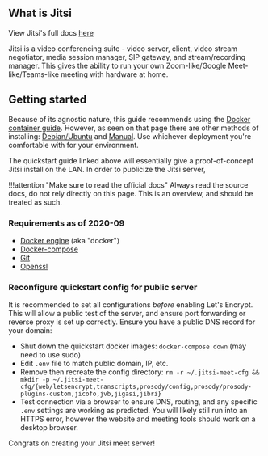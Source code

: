 ## What is Jitsi
View Jitsi's full docs [here](https://jitsi.github.io/handbook/docs/intro)

Jitsi is a video conferencing suite - video server, client, video stream negotiator, media session manager, SIP gateway, and stream/recording manager. This gives the ability to run your own Zoom-like/Google Meet-like/Teams-like meeting with hardware at home.

## Getting started
Because of its agnostic nature, this guide recommends using the [Docker container guide](https://jitsi.github.io/handbook/docs/devops-guide/devops-guide-docker). However, as seen on that page there are other methods of installing: [Debian/Ubuntu](https://jitsi.github.io/handbook/docs/devops-guide/devops-guide-quickstart) and [Manual](https://jitsi.github.io/handbook/docs/devops-guide/devops-guide-manual). Use whichever deployment you're comfortable with for your environment.

The quickstart guide linked above will essentially give a proof-of-concept Jitsi install on the LAN. In order to publicize the Jitsi server, 

!!!attention "Make sure to read the official docs"
    Always read the source docs, do not rely directly on this page. This is an overview, and should be treated as such.

### Requirements as of 2020-09
- [Docker engine](https://docs.docker.com/engine/install/) (aka "docker")
- [Docker-compose](https://docs.docker.com/compose/install/)
- [Git](https://git-scm.com/downloads)
- [Openssl](https://github.com/openssl/openssl#download)

### Reconfigure quickstart config for public server
It is recommended to set all configurations _before_ enabling Let's Encrypt. This will allow a public test of the server, and ensure port forwarding or reverse proxy is set up correctly. Ensure you have a public DNS record for your domain:

- Shut down the quickstart docker images: `docker-compose down` (may need to use sudo)
- Edit `.env` file to match public domain, IP, etc.
- Remove then recreate the config directory: `rm -r ~/.jitsi-meet-cfg && mkdir -p ~/.jitsi-meet-cfg/{web/letsencrypt,transcripts,prosody/config,prosody/prosody-plugins-custom,jicofo,jvb,jigasi,jibri}`
- Test connection via a browser to ensure DNS, routing, and any specific `.env` settings are working as predicted. You will likely still run into an HTTPS error, however the website and meeting tools should work on a desktop browser.

Congrats on creating your Jitsi meet server!

<!---
TODO: Add section or dedicated page for Let's Encrypt on a container for Jitsi.
-->